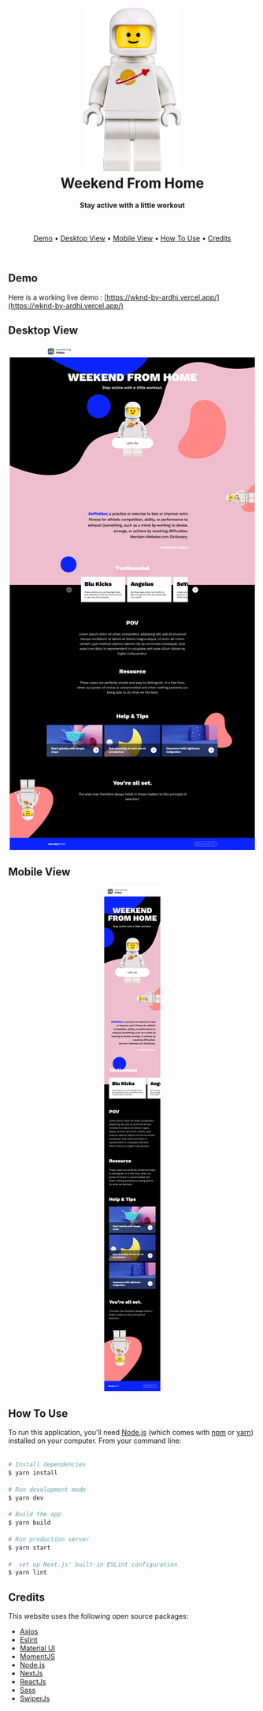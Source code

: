 <h1 align="center">
  <br>
  <img src="./public/assets/mascot.png" alt="Weekend Astronout" width="200">
  <br>
  Weekend From Home
  <br>
</h1>

<h4 align="center">Stay active with a little workout</h4>

<br>

<p align="center">
  <a href="#demo">Demo</a> •
  <a href="#desktop-view">Desktop View</a> •
  <a href="#mobile-view">Mobile View</a> •
  <a href="#how-to-use">How To Use</a> •
  <a href="#credits">Credits</a>
</p>

<br>

## Demo

Here is a working live demo : [https://wknd-by-ardhi.vercel.app/](https://wknd-by-ardhi.vercel.app/)

## Desktop View

<div align='center'>

![Desktop](./public/assets/Desktop.png)

</div>

## Mobile View

<div align='center'>

![Mobile](./public/assets/Mobile.jpg)

</div>

## How To Use

To run this application, you'll need [Node.js](https://nodejs.org/en/download/) (which comes with [npm](http://npmjs.com) or [yarn](https://yarnpkg.com)) installed on your computer. From your command line:

```sh

# Install dependencies
$ yarn install

# Run development mode
$ yarn dev

# Build the app
$ yarn build

# Run production server
$ yarn start

#  set up Next.js' built-in ESLint configuration
$ yarn lint

```

## Credits

This website uses the following open source packages:

- [Axios](https://axios-http.com/)
- [Eslint](https://eslint.org/)
- [Material UI](https://mui.com/)
- [MomentJS](https://momentjs.com/)
- [Node.js](https://nodejs.org/)
- [NextJs](https://nextjs.org/)
- [ReactJs](https://reactjs.org/)
- [Sass](https://sass-lang.com/)
- [SwiperJs](https://swiperjs.com/)
